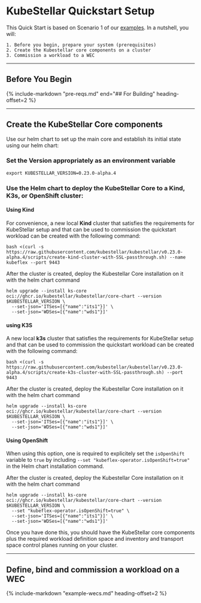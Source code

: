 # KubeStellar Quickstart Setup

This Quick Start is based on Scenario 1 of our [examples](examples.md).
In a nutshell, you will:

    1. Before you begin, prepare your system (prerequisites)
    2. Create the Kubestellar core components on a cluster
    3. Commission a workload to a WEC

---
## Before You Begin


{%
    include-markdown "pre-reqs.md"
    end="## For Building"
    heading-offset=2
%}

---

## Create the KubeStellar Core components

Use our helm chart to set up the main core and establish its initial state using our helm chart:

### Set the Version appropriately as an environment variable

```shell
export KUBESTELLAR_VERSION=0.23.0-alpha.4
```
### Use the Helm chart  to deploy the KubeStellar Core to a Kind, K3s, or OpenShift cluster:

#### Using Kind

For convenience, a new local **Kind** cluster that satisfies the requirements for KubeStellar setup
and that can be used to commission the quickstart workload can be created with the following command:

```shell
bash <(curl -s https://raw.githubusercontent.com/kubestellar/kubestellar/v0.23.0-alpha.4/scripts/create-kind-cluster-with-SSL-passthrough.sh) --name kubeflex --port 9443
```
After the cluster is created, deploy the Kubestellar Core installation on it with the helm chart command

```shell
helm upgrade --install ks-core oci://ghcr.io/kubestellar/kubestellar/core-chart --version $KUBESTELLAR_VERSION \
  --set-json='ITSes=[{"name":"its1"}]' \
  --set-json='WDSes=[{"name":"wds1"}]'
```

#### using K3S

A new local **k3s** cluster that satisfies the requirements for KubeStellar setup
and that can be used to commission the quickstart workload can be created with the following command:

```shell
bash <(curl -s https://raw.githubusercontent.com/kubestellar/kubestellar/v0.23.0-alpha.4/scripts/create-k3s-cluster-with-SSL-passthrough.sh) --port 9443
```
After the cluster is created, deploy the Kubestellar Core installation on it with the helm chart command

```shell
helm upgrade --install ks-core oci://ghcr.io/kubestellar/kubestellar/core-chart --version $KUBESTELLAR_VERSION \
  --set-json='ITSes=[{"name":"its1"}]' \
  --set-json='WDSes=[{"name":"wds1"}]'
```

#### Using OpenShift

When using this option, one is required to explicitely set the `isOpenShift` variable to `true` by including `--set "kubeflex-operator.isOpenShift=true"` in the Helm chart installation command.

After the cluster is created, deploy the Kubestellar Core installation on it with the helm chart command

```shell
helm upgrade --install ks-core oci://ghcr.io/kubestellar/kubestellar/core-chart --version $KUBESTELLAR_VERSION \
  --set "kubeflex-operator.isOpenShift=true" \ 
  --set-json='ITSes=[{"name":"its1"}]' \
  --set-json='WDSes=[{"name":"wds1"}]'
```

Once you have done this, you should have the KubeStellar core components plus the required workload definition space and inventory and transport space control planes running on your cluster.

---

## Define, bind and commission a workload on a WEC

  {%
    include-markdown "example-wecs.md"
    heading-offset=2
  %}


